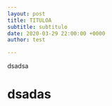 ```yaml
---
layout: post
title: TITULOA
subtitle: subtitulo
date: 2020-03-29 22:00:00 +0000
author: test

---
```

dsadsa

# dsadas